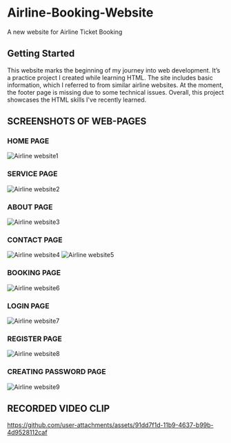 # Airline-Booking-Website
A new website for Airline Ticket Booking

## Getting Started

This website marks the beginning of my journey into web development. 
It’s a practice project I created while learning HTML. 
The site includes basic information, which I referred to from similar airline websites. 
At the moment, the footer page is missing due to some technical issues. 
Overall, this project showcases the HTML skills I've recently learned.

## SCREENSHOTS OF WEB-PAGES

### HOME PAGE
![Airline website1](https://github.com/user-attachments/assets/59181519-bb6f-4a0b-8573-e1820847a404)
### SERVICE PAGE
![Airline website2](https://github.com/user-attachments/assets/e50e4066-460c-43ec-b263-9ea6800f445c)
### ABOUT PAGE
![Airline website3](https://github.com/user-attachments/assets/864f0205-514d-4460-8c3c-b6dce803c00e)
### CONTACT PAGE
![Airline website4](https://github.com/user-attachments/assets/14a15172-684d-49e5-8b2e-14319665353e)
![Airline website5](https://github.com/user-attachments/assets/194bb48c-d4cd-42cb-b405-63300fc97d44)
### BOOKING PAGE
![Airline website6](https://github.com/user-attachments/assets/44dc154a-843d-4dcc-b615-7c544bf62c68)
### LOGIN PAGE
![Airline website7](https://github.com/user-attachments/assets/9440970b-2833-426d-85ad-d214bba864a0)
### REGISTER PAGE
![Airline website8](https://github.com/user-attachments/assets/6943622a-070a-4964-9963-5ebc036bfb63)
### CREATING PASSWORD PAGE
![Airline website9](https://github.com/user-attachments/assets/e2431c83-944d-42c4-9ca2-66227b881bc7)

## RECORDED VIDEO CLIP
https://github.com/user-attachments/assets/91dd7f1d-11b9-4637-b99b-4d9528112caf


